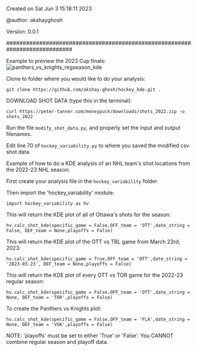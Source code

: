 Created on Sat Jun  3 15:18:11 2023

@author: akshayghosh

Version: 0.0.1

############################################################################

Example to preview the 2023 Cup finals:
![panthers_vs_knights_regseason_kde](https://github.com/akshay-ghosh/hockey_kde/assets/42668323/3e202eb0-f79d-45a9-963c-d04311762708)

Clone to folder where you would like to do your analysis:
```
git clone https://github.com/akshay-ghosh/hockey_kde.git .
```

DOWNLOAD SHOT DATA (type this in the terminal):
```
curl https://peter-tanner.com/moneypuck/downloads/shots_2022.zip -o shots_2022
```

Run the file ```modify_shot_data.py```, and properly set the input and output filenames.

Edit line 70 of ```hockey_variability.py``` to where you saved the modified csv shot data.

Example of how to do a KDE analysis of an NHL team's shot locations from the 2022-23 NHL season:

First create your analysis file in the ```hockey_variability``` folder.

Then import the 'hockey_variability' module:
```
import hockey_variability as hv
```

This will return the KDE plot of all of Ottawa's shots for the season:
```
hv.calc_shot_kde(specific_game = False,OFF_team = 'OTT',date_string = False, DEF_team = None,playoffs = False)
```

This will return the KDE plot of the OTT vs TBL game from March 23rd, 2023:
```
hv.calc_shot_kde(specific_game = True,OFF_team = 'OTT',date_string = '2023-03-23', DEF_team = None,playoffs = False)
```

This will return the KDE plot of every OTT vs TOR game for the 2022-23 regular season:
```
hv.calc_shot_kde(specific_game = False,OFF_team = 'OTT',date_string = None, DEF_team = 'TOR',playoffs = False)
```

To create the Panthers vs Knights plot:
```
hv.calc_shot_kde(specific_game = False,OFF_team = 'FLA',date_string = None, DEF_team = 'VGK',playoffs = False)
```

NOTE:
'playoffs' must be set to either 'True' or 'False'. You CANNOT combine regular season and playoff data.
